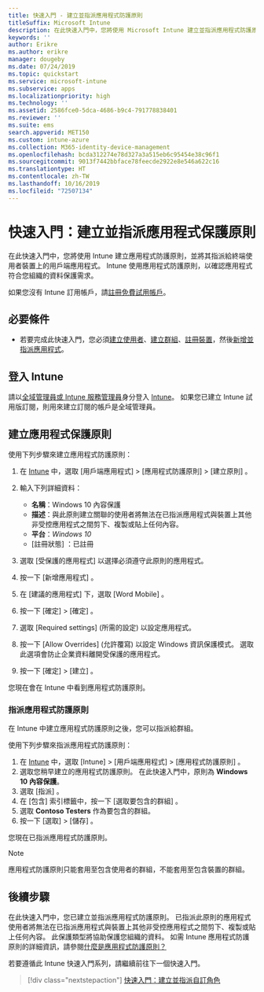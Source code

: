 ```yaml
---
title: 快速入門 - 建立並指派應用程式防護原則
titleSuffix: Microsoft Intune
description: 在此快速入門中，您將使用 Microsoft Intune 建立並指派應用程式防護原則。
keywords: ''
author: Erikre
ms.author: erikre
manager: dougeby
ms.date: 07/24/2019
ms.topic: quickstart
ms.service: microsoft-intune
ms.subservice: apps
ms.localizationpriority: high
ms.technology: ''
ms.assetid: 2586fce0-5dca-4686-b9c4-791778838401
ms.reviewer: ''
ms.suite: ems
search.appverid: MET150
ms.custom: intune-azure
ms.collection: M365-identity-device-management
ms.openlocfilehash: bcda312274e78d327a3a515eb6c95454e38c96f1
ms.sourcegitcommit: 9013f7442bbface78feecde2922e8e546a622c16
ms.translationtype: HT
ms.contentlocale: zh-TW
ms.lasthandoff: 10/16/2019
ms.locfileid: "72507134"
---
```

# <a name="quickstart-create-and-assign-an-app-protection-policy"></a>快速入門：建立並指派應用程式保護原則

在此快速入門中，您將使用 Intune 建立應用程式防護原則，並將其指派給終端使用者裝置上的用戶端應用程式。 Intune 使用應用程式防護原則，以確認應用程式符合您組織的資料保護需求。

如果您沒有 Intune 訂用帳戶，請[註冊免費試用帳戶](../fundamentals/free-trial-sign-up.md)。

## <a name="prerequisites"></a>必要條件

- 若要完成此快速入門，您必須[建立使用者](../fundamentals/quickstart-create-user.md)、[建立群組](../fundamentals/quickstart-create-group.md)、[註冊裝置](../quickstart-setup-auto-enrollment.md)，然後[新增並指派應用程式](../quickstart-add-assign-app.md)。

## <a name="sign-in-to-intune"></a>登入 Intune

請以[全域管理員或 Intune 服務管理員](../fundamentals/users-add.md#types-of-administrators)身分登入 [Intune](https://aka.ms/intuneportal)。 如果您已建立 Intune 試用版訂閱，則用來建立訂閱的帳戶是全域管理員。

## <a name="create-an-app-protection-policy"></a>建立應用程式保護原則

使用下列步驟來建立應用程式防護原則：

1. 在 [Intune](https://aka.ms/intuneportal) 中，選取 [用戶端應用程式]   > [應用程式防護原則]   > [建立原則]  。 
2. 輸入下列詳細資料： 

    - **名稱**：Windows 10 內容保護 
    - **描述**：與此原則建立關聯的使用者將無法在已指派應用程式與裝置上其他非受控應用程式之間剪下、複製或貼上任何內容。 
    - **平台**：*Windows 10*
    - [註冊狀態]  ：已註冊 

3. 選取 [受保護的應用程式]  以選擇必須遵守此原則的應用程式。
4. 按一下 [新增應用程式]  。
5. 在 [建議的應用程式]  下，選取 [Word Mobile]  。
5. 按一下 [確定]   > [確定]  。 
6. 選取 [Required settings] \(所需的設定\)  以設定應用程式。
7. 按一下 [Allow Overrides] \(允許覆寫\)  以設定 Windows 資訊保護模式。 選取此選項會防止企業資料離開受保護的應用程式。
8. 按一下 [確定]   > [建立]  。

您現在會在 Intune 中看到應用程式防護原則。

### <a name="assign-the-app-protection-policy"></a>指派應用程式防護原則

在 Intune 中建立應用程式防護原則之後，您可以指派給群組。 

使用下列步驟來指派應用程式防護原則：

1. 在 [Intune](https://aka.ms/intuneportal) 中，選取 [Intune]   > [用戶端應用程式]   > [應用程式防護原則]  。 
2. 選取您稍早建立的應用程式防護原則。 在此快速入門中，原則為 **Windows 10 內容保護**。
3. 選取 [指派]  。
4. 在 [包含]  索引標籤中，按一下 [選取要包含的群組]  。
5. 選取 **Contoso Testers** 作為要包含的群組。
6. 按一下 [選取]   > [儲存]  。 

您現在已指派應用程式防護原則。

> [!NOTE]
> 應用程式防護原則只能套用至包含使用者的群組，不能套用至包含裝置的群組。

## <a name="next-steps"></a>後續步驟

在此快速入門中，您已建立並指派應用程式防護原則。 已指派此原則的應用程式使用者將無法在已指派應用程式與裝置上其他非受控應用程式之間剪下、複製或貼上任何內容。 此保護類型將協助保護您組織的資料。 如需 Intune 應用程式防護原則的詳細資訊，請參閱[什麼是應用程式防護原則？](app-protection-policy.md)

若要遵循此 Intune 快速入門系列，請繼續前往下一個快速入門。

> [!div class="nextstepaction"]
> [快速入門：建立並指派自訂角色](../fundamentals/create-custom-role.md)
